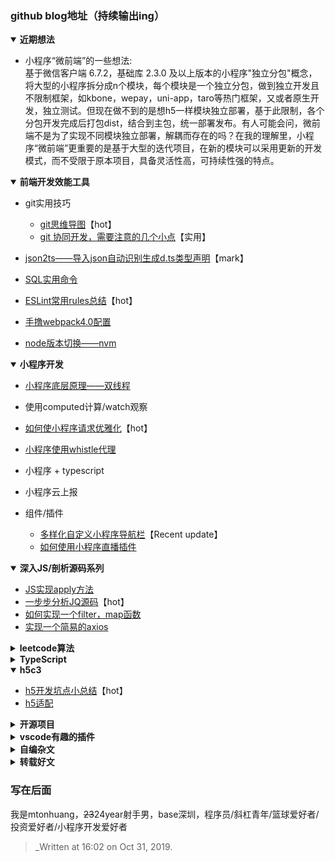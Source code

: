 ### github blog地址（持续输出ing）


<details open><summary><b> 近期想法 </b></summary>
<ul>
    <li>小程序“微前端”的一些想法: </li>
    基于微信客户端 6.7.2，基础库 2.3.0 及以上版本的小程序"独立分包"概念，将大型的小程序拆分成n个模块，每个模块是一个独立分包，做到独立开发且不限制框架，如kbone，wepay，uni-app，taro等热门框架，又或者原生开发，独立测试。但现在做不到的是想h5一样模块独立部署，基于此限制，各个分包开发完成后打包dist，结合到主包，统一部署发布。有人可能会问，微前端不是为了实现不同模块独立部署，解耦而存在的吗？在我的理解里，小程序“微前端”更重要的是基于大型的迭代项目，在新的模块可以采用更新的开发模式，而不受限于原本项目，具备灵活性高，可持续性强的特点。
</ul>
</details>


<details open><summary><b> 前端开发效能工具 </b></summary>
<p>
    
- git实用技巧

  - [git思维导图](https://github.com/mtonhuang/bolg/tree/master/git_mindMap)【hot】
  - [git 协同开发，需要注意的几个小点](https://github.com/mtonhuang/blog/issues/13)【实用】   
- [json2ts——导入json自动识别生成d.ts类型声明](http://json2ts.com/)【mark】
- [SQL实用命令](https://github.com/mtonhuang/blog/blob/master/images/SQL.png)
- [ESLint常用rules总结](https://github.com/mtonhuang/blog/issues/21)【hot】
- [手撸webpack4.0配置](https://github.com/mtonhuang/Multiple-page-boilerplate)
- [node版本切换——nvm](https://github.com/mtonhuang/blog/issues/23)

</p>
</details>


<details open><summary><b> 小程序开发 </b></summary>
<p>
    
- [小程序底层原理——双线程](https://github.com/mtonhuang/blog/issues/28)
- 使用computed计算/watch观察
- [如何使小程序请求优雅化](https://github.com/mtonhuang/blog/issues/14)【hot】
- [小程序使用whistle代理](https://github.com/mtonhuang/blog/issues/15)
- 小程序 + typescript
- 小程序云上报
- 组件/插件

   - [多样化自定义小程序导航栏](https://github.com/mtonhuang/blog/issues/16)【Recent update】
   - [如何使用小程序直播插件](https://github.com/mtonhuang/blog/issues/22)
   
</p>
</details>

<details open><summary><b> 深入JS/剖析源码系列 </b></summary>
<p>
    
- [JS实现apply方法](https://github.com/mtonhuang/blog/issues)
- [一步步分析JQ源码](https://github.com/mtonhuang/blog/issues/18)【hot】
- [如何实现一个filter，map函数](https://github.com/mtonhuang/blog/issues/12)
- [实现一个简易的axios](https://github.com/mtonhuang/blog/issues/26)

</p>
</details>

<details><summary><b> leetcode算法 </b></summary>
<p>

- [leetcode](https://github.com/mtonhuang/blog/issues/24)
</p>

</details>

<details><summary><b> TypeScript </b></summary>
<p>

- [ts效能开发](https://github.com/mtonhuang/blog/issues/17)【Recent update】

</p>
</details>

<details open><summary><b> h5c3 </b></summary>
<p>

- [h5开发坑点小总结](https://github.com/mtonhuang/blog/issues/19)【hot】
- [h5适配](https://github.com/mtonhuang/blog/issues/20)

</p>
</details>

<details><summary><b> 开源项目 </b></summary>
<p>

- [wechatApp-template](https://github.com/mtonhuang/wechatApp-template)
- [refactor-boilerplate](https://github.com/mtonhuang/refactor-boilerplate)
- [omim-tag](https://github.com/Tencent/omi/tree/master/packages/omim/src/tag)

</p>
</details>

<details><summary><b> vscode有趣的插件 </b></summary>
<p>

- [修改vscode背景图](https://github.com/mtonhuang/blog/tree/master/vscode/background)

</p>
</details>

<details><summary><b> 自编杂文 </b></summary>
<p>

- [前端开源项目收集 -> 2019.03.06刊](https://github.com/mtonhuang/bolg/tree/master/collect)

</p>
</details>

<details><summary><b> 转载好文 </b></summary>
<p>

- [Docker 部署 vue 项目](https://juejin.cn/post/6844903837774397447#comment)

</p>
</details>

### 写在后面

我是mtonhuang，~~23~~24year射手男，base深圳，程序员/斜杠青年/篮球爱好者/投资爱好者/小程序开发爱好者

> _Written at 16:02 on Oct 31, 2019.


